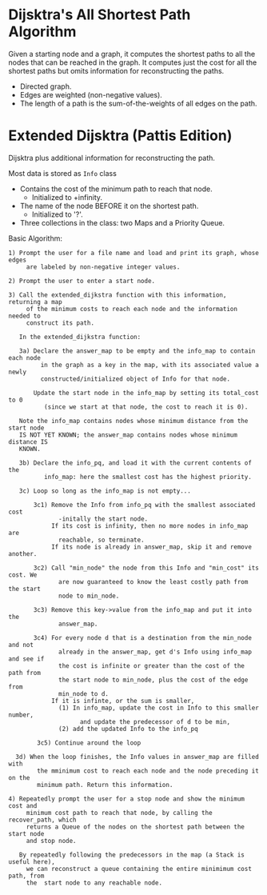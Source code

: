 # Dijsktra's All Shortest Path Algorithm

Given a starting node and a graph, it computes the shortest paths to all the nodes that can be reached in the graph.
It computes just the cost for all the shortest paths but omits information for reconstructing the paths.
* Directed graph.
* Edges are weighted (non-negative values).
* The length of a path is the sum-of-the-weights of all edges on the path.

# Extended Dijsktra (Pattis Edition)

Dijsktra plus additional information for reconstructing the path.

Most data is stored as `Info` class
* Contains the cost of the minimum path to reach that node.
  * Initialized to +infinity.
* The name of the node BEFORE it on the shortest path.
  * Initialized to '?'.
* Three collections in the class: two Maps and a Priority Queue.

Basic Algorithm:
```
1) Prompt the user for a file name and load and print its graph, whose edges
     are labeled by non-negative integer values.

2) Prompt the user to enter a start node.

3) Call the extended_dijkstra function with this information, returning a map
     of the minimum costs to reach each node and the information needed to
     construct its path.

   In the extended_dijkstra function:

   3a) Declare the answer_map to be empty and the info_map to contain each node
         in the graph as a key in the map, with its associated value a newly
         constructed/initialized object of Info for that node.

       Update the start node in the info_map by setting its total_cost to 0
          (since we start at that node, the cost to reach it is 0).

   Note the info_map contains nodes whose minimum distance from the start node
   IS NOT YET KNOWN; the answer_map contains nodes whose minimum distance IS
   KNOWN.

   3b) Declare the info_pq, and load it with the current contents of the
          info_map: here the smallest cost has the highest priority.

   3c) Loop so long as the info_map is not empty...

       3c1) Remove the Info from info_pq with the smallest associated cost
              -initally the start node.
            If its cost is infinity, then no more nodes in info_map are
              reachable, so terminate.
            If its node is already in answer_map, skip it and remove another.

       3c2) Call "min_node" the node from this Info and "min_cost" its cost. We
              are now guaranteed to know the least costly path from the start
              node to min_node.

       3c3) Remove this key->value from the info_map and put it into the
              answer_map.

       3c4) For every node d that is a destination from the min_node and not
              already in the answer_map, get d's Info using info_map and see if
              the cost is infinite or greater than the cost of the path from
              the start node to min_node, plus the cost of the edge from
              min_node to d.
            If it is infinte, or the sum is smaller,
              (1) In info_map, update the cost in Info to this smaller number,
                    and update the predecessor of d to be min,
              (2) add the updated Info to the info_pq

        3c5) Continue around the loop

  3d) When the loop finishes, the Info values in answer_map are filled with
        the mminimum cost to reach each node and the node preceding it on the
        minimum path. Return this information.

4) Repeatedly prompt the user for a stop node and show the minimum cost and
     minimum cost path to reach that node, by calling the recover_path, which
     returns a Queue of the nodes on the shortest path between the start node
     and stop node.

   By repeatedly following the predecessors in the map (a Stack is useful here),
     we can reconstruct a queue containing the entire minimimum cost path, from
     the  start node to any reachable node.
```
